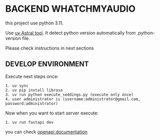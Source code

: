 # BACKEND WHATCHMYAUDIO

this project use python 3.11.

Use [uv Astral tool](https://docs.astral.sh/uv/getting-started/installation/). It detect python version automatically from .python-version file.

Please check instructions in next sections

## DEVELOP ENVIRONMENT

Execute next steps once:

    1. uv sync
    2. uv pip install librosa
    3. uv run python execute_seddings.py (execute only once)
    4. user administrator is (username:administrator@gmail.com, password:administrator)

Now when you want to start server execute:

    1. uv run fastapi dev

you can check [openapi documentation](http://localhost:8000/docs)
